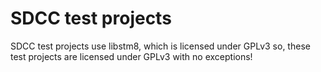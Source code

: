# SDCC test projects #
SDCC test projects use libstm8, which is licensed under GPLv3
so, these test projects are licensed under GPLv3 with no exceptions!
